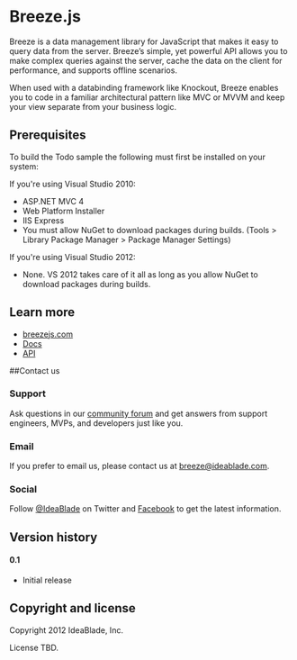 # Breeze.js

Breeze is a data management library for JavaScript that makes it easy to query data from the server. Breeze’s simple, yet powerful API allows you to make complex queries against the server, cache the data on the client for performance, and supports offline scenarios.

When used with a databinding framework like Knockout, Breeze enables you to code in a familiar architectural pattern like MVC or MVVM and keep your view separate from your business logic.

## Prerequisites
To build the Todo sample the following must first be installed on your system:

If you're using Visual Studio 2010:
- ASP.NET MVC 4 
- Web Platform Installer
- IIS Express
- You must allow NuGet to download packages during builds. (Tools > Library Package Manager > Package Manager Settings)

If you're using Visual Studio 2012:
- None. VS 2012 takes care of it all as long as you allow NuGet to download packages during builds.



## Learn more

   * [breezejs.com](http://http://www.breezejs.com/)
   * [Docs](http://http://www.breezejs.com/documentation/introduction)
   * [API](http://http://www.breezejs.com/sites/all/apidocs/index.html/)

##Contact us

### Support

Ask questions in our [community forum](http://www.ideablade.com/forum/default.asp?C=9&title=breeze) and get answers from support engineers, MVPs, and developers just like you.

### Email

If you prefer to email us, please contact us at [breeze@ideablade.com](mailto:breeze@ideablade.com).

### Social

Follow [@IdeaBlade](http://twitter.com/#!/ideablade) on Twitter and [Facebook](https://www.facebook.com/IdeaBlade) to get the latest information.

## Version history

#### 0.1
- Initial release
 

## Copyright and license
Copyright 2012 IdeaBlade, Inc.

License TBD.